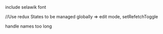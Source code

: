 include selawik font

//Use redux
States to be managed globally => edit mode, setRefetchToggle

handle names too long
